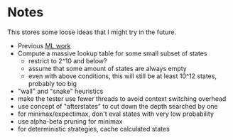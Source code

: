# Notes

This stores some loose ideas that I might try in the future.

* Previous [ML work](https://arxiv.org/pdf/1604.05085.pdf)
* Compute a massive lookup table for some small subset of states
    * restrict to 2^10 and below?
    * assume that some amount of states are always empty
    * even with above conditions, this will still be at least 10^12 states, probably too big
* "wall" and "snake" heuristics
* make the tester use fewer threads to avoid context switching overhead
* use concept of "afterstates" to cut down the depth searched by one
* for minimax/expectimax, don't eval states with very low probability
* use alpha-beta pruning for minimax
* for deterministic strategies, cache calculated states
